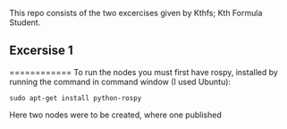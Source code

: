 This repo consists of the two excercises given by Kthfs; Kth Formula Student.

## Excersise 1
============
To run the nodes you must first have rospy, installed by running the command in command window (I used Ubuntu):

```
sudo apt-get install python-rospy
```

Here two nodes were to be created, where one published
